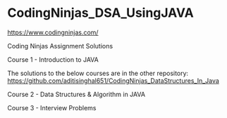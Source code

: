 # CodingNinjas_DSA_UsingJAVA
https://www.codingninjas.com/

Coding Ninjas Assignment Solutions

Course 1 - Introduction to JAVA

The solutions to the below courses are in the other repository: https://github.com/aditisinghal651/CodingNinjas_DataStructures_In_Java

Course 2 - Data Structures & Algorithm in JAVA

Course 3 - Interview Problems


